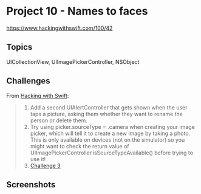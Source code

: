 # Project 10 - Names to faces

https://www.hackingwithswift.com/100/42

## Topics

UICollectionView, UIImagePickerController, NSObject

## Challenges

From [Hacking with Swift](https://www.hackingwithswift.com/read/10/7/wrap-up):
>1. Add a second UIAlertController that gets shown when the user taps a picture, asking them whether they want to rename the person or delete them.
>2. Try using picker.sourceType = .camera when creating your image picker, which will tell it to create a new image by taking a photo. This is only available on devices (not on the simulator) so you might want to check the return value of UIImagePickerController.isSourceTypeAvailable() before trying to use it!
>3. [Challenge 3](Challenge3/)

## Screenshots

